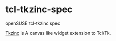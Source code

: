 # tcl-tkzinc-spec

openSUSE tcl-tkzinc spec

[Tkzinc](https://bitbucket.org/plecoanet/tkzinc) is 
A canvas like widget extension to Tcl/Tk.

